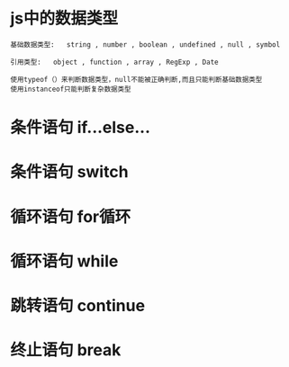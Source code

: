 # js中的数据类型
    基础数据类型:   string , number , boolean , undefined , null , symbol

    引用类型:   object , function , array , RegExp , Date 

    使用typeof（）来判断数据类型，null不能被正确判断,而且只能判断基础数据类型
    使用instanceof只能判断复杂数据类型


# 条件语句 if...else...

# 条件语句 switch

# 循环语句 for循环

# 循环语句 while

# 跳转语句 continue

# 终止语句 break